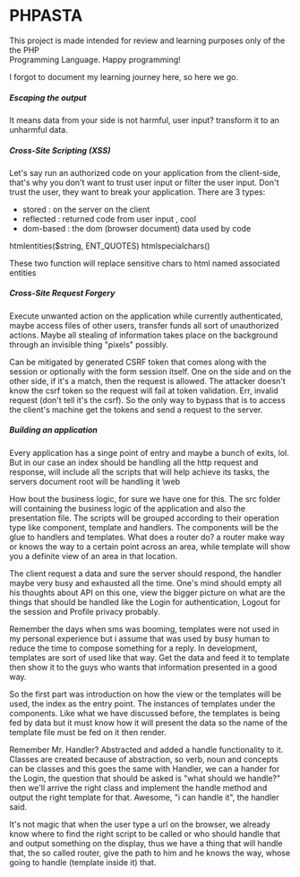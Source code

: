 # PHPASTA

This project is made intended for review and learning purposes only of the the PHP  
Programming Language. Happy programming!

I forgot to document my learning journey here, so here we go.

##### Escaping the output 

It means data from your side is not harmful, user input? transform it to 
an unharmful data.

##### Cross-Site Scripting (XSS)

Let's say run an authorized code on your application from the client-side, that's 
why you don't want to trust user input or filter the user input. Don't trust
the user, they want to break your application. There are 3 types:

- stored : on the server on the client
- reflected : returned code from user input , cool
- dom-based : the dom (browser document) data used by code 

htmlentities($string, ENT_QUOTES) 
htmlspecialchars() 

These two function will replace sensitive chars to html named associated entities  

##### Cross-Site Request Forgery  

Execute unwanted action on the application while currently authenticated, maybe 
access files of other users, transfer funds all sort of unauthorized actions. Maybe 
all stealing of information takes place on the background through an invisible thing 
"pixels" possibly. 

Can be mitigated by generated CSRF token that comes along with the session or optionally 
with the form session itself. One on the side and on the other side, if it's a match, 
then the request is allowed. The attacker doesn't know the csrf token so the request 
will fail at token validation. Err, invalid request (don't tell it's the csrf). So the 
only way to bypass that is to access the client's machine get the tokens and send a request 
to the server. 

##### Building an application

Every application has a singe point of entry and maybe a bunch of exits, lol. But in our case
an index should be handling all the http request and response, will include all the scripts that 
will help achieve its tasks, the servers document root will be handling it \web

How bout the business logic, for sure we have one for this. The src folder will containing the 
business logic of the application and also the presentation file. The scripts will be grouped 
according to their operation type like component, template and handlers. 
The components will be the glue to handlers and templates. What does a router do? 
a router make way or knows the way to a certain point across an area, while 
template will show you a definite view of an area in that location.

The client request a data and sure the server should respond, the handler maybe very busy and exhausted 
all the time. One's mind should empty all his thoughts about API on this one, view the bigger picture on 
what are the things that should be handled like the Login for authentication, Logout for the session and 
Profile privacy probably. 

Remember the days when sms was booming, templates were not used in my personal experience but i assume that 
was used by busy human to reduce the time to compose something for a reply. In development, templates are 
sort of used like that way. Get the data and feed it to template then show it to the guys who wants that 
information presented in a good way.

So the first part was introduction on how the view or the templates will be used, the index as the entry point. 
The instances of templates under the components. Like what we have discussed before, the templates is being fed by 
data but it must know how it will present the data so the name of the template file must be fed on it then render.

Remember Mr. Handler? Abstracted and added a handle functionality to it. Classes are created because of abstraction,
so verb, noun and concepts can be classes and this goes the same with Handler, we can a hander for the Login,
the question that should be asked is "what should we handle?" then we'll arrive the right class and implement the 
handle method and output the right template for that. Awesome, "i can handle it", the handler said.

It's not magic that when the user type a url on the browser, we already know where to find the right script to be called 
or who should handle that and output something on the display, thus we have a thing that will handle that, 
the so called router, give the path to him and he knows the way, whose going to handle (template inside it) that.